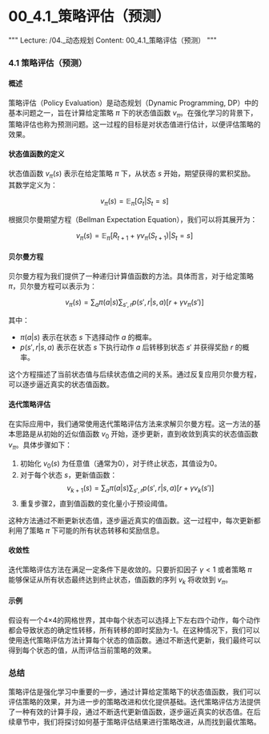 # 00_4.1_策略评估（预测）

"""
Lecture: /04._动态规划
Content: 00_4.1_策略评估（预测）
"""

### 4.1 策略评估（预测）

#### 概述

策略评估（Policy Evaluation）是动态规划（Dynamic Programming, DP）中的基本问题之一，旨在计算给定策略 $\pi$ 下的状态值函数 $v_\pi$。在强化学习的背景下，策略评估也称为预测问题。这一过程的目标是对状态值进行估计，以便评估策略的效果。

#### 状态值函数的定义

状态值函数 $v_\pi(s)$ 表示在给定策略 $\pi$ 下，从状态 $s$ 开始，期望获得的累积奖励。其数学定义为：

$$ v_\pi(s) = \mathbb{E}_\pi [G_t | S_t = s] $$

根据贝尔曼期望方程（Bellman Expectation Equation），我们可以将其展开为：

$$ v_\pi(s) = \mathbb{E}_\pi [R_{t+1} + \gamma v_\pi(S_{t+1}) | S_t = s] $$

#### 贝尔曼方程

贝尔曼方程为我们提供了一种递归计算值函数的方法。具体而言，对于给定策略 $\pi$，贝尔曼方程可以表示为：

$$ v_\pi(s) = \sum_a \pi(a|s) \sum_{s',r} p(s', r | s, a) [r + \gamma v_\pi(s')] $$

其中：
- $\pi(a|s)$ 表示在状态 $s$ 下选择动作 $a$ 的概率。
- $p(s', r | s, a)$ 表示在状态 $s$ 下执行动作 $a$ 后转移到状态 $s'$ 并获得奖励 $r$ 的概率。

这个方程描述了当前状态值与后续状态值之间的关系。通过反复应用贝尔曼方程，可以逐步逼近真实的状态值函数。

#### 迭代策略评估

在实际应用中，我们通常使用迭代策略评估方法来求解贝尔曼方程。这一方法的基本思路是从初始的近似值函数 $v_0$ 开始，逐步更新，直到收敛到真实的状态值函数 $v_\pi$。具体步骤如下：

1. 初始化 $v_0(s)$ 为任意值（通常为0），对于终止状态，其值设为0。
2. 对于每个状态 $s$，更新值函数：
   $$ v_{k+1}(s) = \sum_a \pi(a|s) \sum_{s',r} p(s', r | s, a) [r + \gamma v_k(s')] $$
3. 重复步骤2，直到值函数的变化量小于预设阈值。

这种方法通过不断更新状态值，逐步逼近真实的值函数。这一过程中，每次更新都利用了策略 $\pi$ 下可能的所有状态转移和奖励信息。

#### 收敛性

迭代策略评估方法在满足一定条件下是收敛的。只要折扣因子 $\gamma < 1$ 或者策略 $\pi$ 能够保证从所有状态最终达到终止状态，值函数的序列 $v_k$ 将收敛到 $v_\pi$。

#### 示例

假设有一个4×4的网格世界，其中每个状态可以选择上下左右四个动作，每个动作都会导致状态的确定性转移，所有转移的即时奖励为-1。在这种情况下，我们可以使用迭代策略评估方法计算每个状态的值函数。通过不断迭代更新，我们最终可以得到每个状态的值，从而评估当前策略的效果。

### 总结

策略评估是强化学习中重要的一步，通过计算给定策略下的状态值函数，我们可以评估策略的效果，并为进一步的策略改进和优化提供基础。迭代策略评估方法提供了一种有效的计算手段，通过不断迭代更新值函数，逐步逼近真实的状态值。在后续章节中，我们将探讨如何基于策略评估结果进行策略改进，从而找到最优策略。
